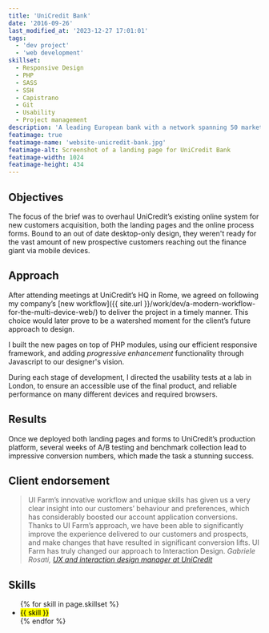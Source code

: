 ```yaml
---
title: 'UniCredit Bank'
date: '2016-09-26'
last_modified_at: '2023-12-27 17:01:01'
tags:
  - 'dev project'
  - 'web development'
skillset:
  - Responsive Design
  - PHP
  - SASS
  - SSH
  - Capistrano
  - Git
  - Usability
  - Project management
description: 'A leading European bank with a network spanning 50 markets impacting millions of people on a daily basis, UniCredit wanted to redesign their online acquisition processes.'
featimage: true
featimage-name: 'website-unicredit-bank.jpg'
featimage-alt: Screenshot of a landing page for UniCredit Bank
featimage-width: 1024
featimage-height: 434
---
```

## Objectives

The focus of the brief was to overhaul UniCredit’s existing online system for new customers acquisition, both the landing pages and the online process forms. Bound to an out of date desktop-only design, they weren't ready for the vast amount of new prospective customers reaching out the finance giant via mobile devices.

## Approach

After attending meetings at UniCredit’s HQ in Rome, we agreed on following my company’s [new workflow]({{ site.url }}/work/dev/a-modern-workflow-for-the-multi-device-web/) to deliver the project in a timely manner. This choice would later prove to be a watershed moment for the client’s future approach to design. 

I built the new pages on top of PHP modules, using our efficient responsive framework, and adding *progressive enhancement* functionality through Javascript to our designer's vision.

During each stage of development, I directed the usability tests at a lab in London, to ensure an accessible use of the final product, and reliable performance on many different devices and required browsers.

## Results

Once we deployed both landing pages and forms to UniCredit’s production platform, several weeks of A/B testing and benchmark collection lead to impressive conversion numbers, which made the task a stunning success.

## Client endorsement

> UI Farm’s innovative workflow and unique skills has given us a very clear insight into our customers’ behaviour and preferences, which has considerably boosted our account application conversions. Thanks to UI Farm’s approach, we have been able to significantly improve the experience delivered to our customers and prospects, and make changes that have resulted in significant conversion lifts. UI Farm has truly changed our approach to Interaction Design.
> <cite>Gabriele Rosati, [UX and interaction design manager at UniCredit](https://www.linkedin.com/in/rosati/)</cite>

## Skills

<ul class="list-inline">
  {% for skill in page.skillset %}
  <li><mark>{{ skill }}</mark></li>
  {% endfor %}
</ul>